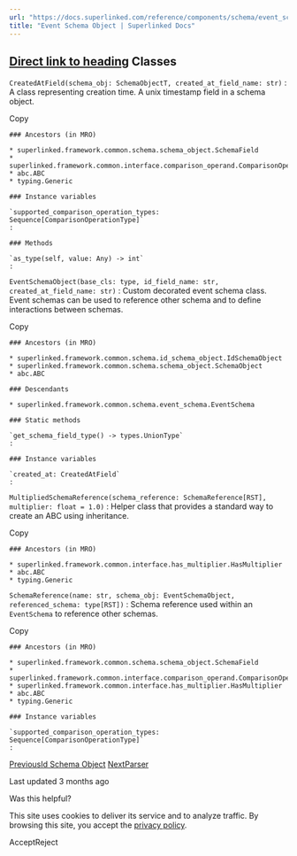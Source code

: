 ```yaml
---
url: "https://docs.superlinked.com/reference/components/schema/event_schema_object"
title: "Event Schema Object | Superlinked Docs"
---
```


## [Direct link to heading](https://docs.superlinked.com/reference/components/schema/event_schema_object\#classes)    Classes

`CreatedAtField(schema_obj: SchemaObjectT, created_at_field_name: str)` : A class representing creation time. A unix timestamp field in a schema object.

Copy

```inline-grid min-w-full grid-cols-[auto_1fr] [count-reset:line] print:whitespace-pre-wrap
### Ancestors (in MRO)

* superlinked.framework.common.schema.schema_object.SchemaField
* superlinked.framework.common.interface.comparison_operand.ComparisonOperand
* abc.ABC
* typing.Generic

### Instance variables

`supported_comparison_operation_types: Sequence[ComparisonOperationType]`
:

### Methods

`as_type(self, value: Any) ‑> int`
:
```

`EventSchemaObject(base_cls: type, id_field_name: str, created_at_field_name: str)` : Custom decorated event schema class. Event schemas can be used to reference other schema and to define interactions between schemas.

Copy

```inline-grid min-w-full grid-cols-[auto_1fr] [count-reset:line] print:whitespace-pre-wrap
### Ancestors (in MRO)

* superlinked.framework.common.schema.id_schema_object.IdSchemaObject
* superlinked.framework.common.schema.schema_object.SchemaObject
* abc.ABC

### Descendants

* superlinked.framework.common.schema.event_schema.EventSchema

### Static methods

`get_schema_field_type() ‑> types.UnionType`
:

### Instance variables

`created_at: CreatedAtField`
:
```

`MultipliedSchemaReference(schema_reference: SchemaReference[RST], multiplier: float = 1.0)` : Helper class that provides a standard way to create an ABC using inheritance.

Copy

```inline-grid min-w-full grid-cols-[auto_1fr] [count-reset:line] print:whitespace-pre-wrap
### Ancestors (in MRO)

* superlinked.framework.common.interface.has_multiplier.HasMultiplier
* abc.ABC
* typing.Generic
```

`SchemaReference(name: str, schema_obj: EventSchemaObject, referenced_schema: type[RST])` : Schema reference used within an `EventSchema` to reference other schemas.

Copy

```inline-grid min-w-full grid-cols-[auto_1fr] [count-reset:line] print:whitespace-pre-wrap
### Ancestors (in MRO)

* superlinked.framework.common.schema.schema_object.SchemaField
* superlinked.framework.common.interface.comparison_operand.ComparisonOperand
* superlinked.framework.common.interface.has_multiplier.HasMultiplier
* abc.ABC
* typing.Generic

### Instance variables

`supported_comparison_operation_types: Sequence[ComparisonOperationType]`
:
```

[PreviousId Schema Object](https://docs.superlinked.com/reference/components/schema/id_schema_object) [NextParser](https://docs.superlinked.com/reference/components/parser)

Last updated 3 months ago

Was this helpful?

This site uses cookies to deliver its service and to analyze traffic. By browsing this site, you accept the [privacy policy](https://superlinked.com/policies/privacy-policy).

AcceptReject